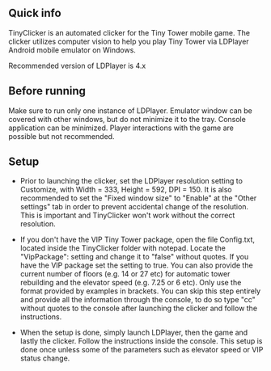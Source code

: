 ## Quick info
TinyClicker is an automated clicker for the Tiny Tower mobile game. 
The clicker utilizes computer vision to help you play Tiny Tower via LDPlayer Android mobile emulator on Windows.

Recommended version of LDPlayer is 4.x


## Before running
Make sure to run only one instance of LDPlayer. 
Emulator window can be covered with other windows, but do not minimize it to the tray. 
Console application can be minimized. Player interactions with the game are possible but not recommended. 

## Setup
- Prior to launching the clicker, set the LDPlayer resolution setting to Customize, with Width = 333, Height = 592, DPI = 150. It is also recommended to set the "Fixed window size" to "Enable" at the "Other settings" tab in order to prevent accidental change of the resolution. This is important and TinyClicker won't work without the correct resolution.

- If you don't have the VIP Tiny Tower package, open the file Config.txt, located inside the TinyClicker folder with notepad. Locate the "VipPackage": setting and change it to "false" without quotes. If you have the VIP package set the setting to true. You can also provide the current number of floors (e.g. 14 or 27 etc) for automatic tower rebuilding and the elevator speed (e.g. 7.25 or 6 etc). Only use the format provided by examples in brackets.
You can skip this step entirely and provide all the information through the console, to do so type "cc" without quotes to the console after launching the clicker and follow the instructions.

- When the setup is done, simply launch LDPlayer, then the game and lastly the clicker. Follow the instructions inside the console. This setup is done once unless some of the parameters such as elevator speed or VIP status change.
